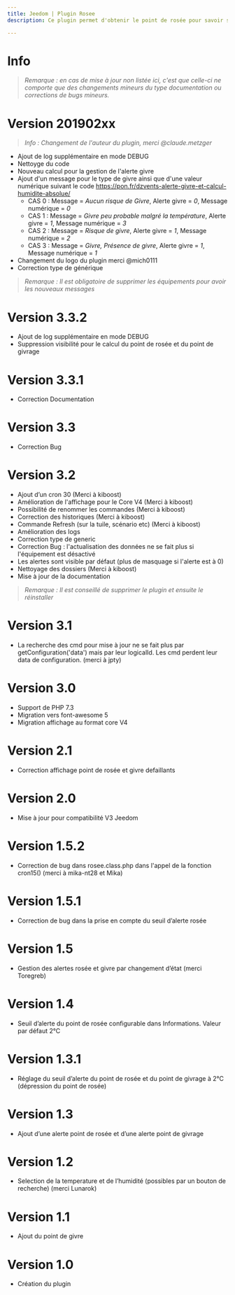 ```yaml
---
title: Jeedom | Plugin Rosee
description: Ce plugin permet d'obtenir le point de rosée pour savoir si l'herbe sera mouillée le matin, ou bien en hiver savoir si il va falloir gratter le pare-brise. Pour fonctionner, on doit indiquer un équipement température et un équipement humidité (extérieures, bien-sûr…)

---
```


# Info
>*Remarque : en cas de mise à jour non listée ici, c'est que celle-ci ne comporte que des changements mineurs du type documentation ou corrections de bugs mineurs.*

# Version 201902xx

>*Info : Changement de l'auteur du plugin, merci @claude.metzger*

- Ajout de log supplémentaire en mode DEBUG
- Nettoyge du code
- Nouveau calcul pour la gestion de l'alerte givre
- Ajout d'un message pour le type de givre ainsi que d'une valeur numérique suivant le code https://pon.fr/dzvents-alerte-givre-et-calcul-humidite-absolue/
    - CAS 0 : Message =  *Aucun risque de Givre*, Alerte givre = *0*, Message numérique = *0*
    - CAS 1 : Message =  *Givre peu probable malgré la température*, Alerte givre = *1*, Message numérique = *3*
    - CAS 2 : Message =  *Risque de givre*, Alerte givre = *1*, Message numérique = *2*
    - CAS 3 : Message =  *Givre, Présence de givre*, Alerte givre = *1*, Message numérique = *1*
- Changement du logo du plugin merci @mich0111
- Correction type de générique

>*Remarque : Il est obligatoire de supprimer les équipements pour avoir les nouveaux messages*

# Version 3.3.2

- Ajout de log supplémentaire en mode DEBUG
- Suppression visibilité pour le calcul du point de rosée et du point de givrage

# Version 3.3.1

- Correction Documentation

# Version 3.3

- Correction Bug

# Version 3.2

- Ajout d’un cron 30 (Merci à kiboost)
- Amélioration de l'affichage pour le Core V4 (Merci à kiboost)
- Possibilité de renommer les commandes (Merci à kiboost)
- Correction des historiques (Merci à kiboost)
- Commande Refresh (sur la tuile, scénario etc) (Merci à kiboost)
- Amélioration des logs
- Correction type de generic
- Correction Bug : l'actualisation des données ne se fait plus si l'équipement est désactivé
- Les alertes sont visible par défaut (plus de masquage si l'alerte est à 0)
- Nettoyage des dossiers (Merci à kiboost)
- Mise à jour de la documentation

>*Remarque : Il est conseillé de supprimer le plugin et ensuite le réinstaller*

# Version 3.1

- La recherche des cmd pour mise à jour ne se fait plus par getConfiguration('data') mais par leur logicalId. Les cmd perdent leur data de configuration. (merci à  jpty)

# Version 3.0

- Support de PHP 7.3
- Migration vers font-awesome 5
- Migration affichage au format core V4

# Version 2.1

- Correction affichage point de rosée et givre defaillants

# Version 2.0

- Mise à jour pour compatibilité V3 Jeedom

# Version 1.5.2

- Correction de bug dans rosee.class.php dans l'appel de la fonction cron15() (merci à mika-nt28 et Mika)

# Version 1.5.1

- Correction de bug dans la prise en compte du seuil d’alerte rosée

# Version 1.5

- Gestion des alertes rosée et givre par changement d’état (merci Toregreb)

# Version 1.4

- Seuil d’alerte du point de rosée configurable dans Informations. Valeur par défaut 2°C

# Version 1.3.1

- Réglage du seuil d’alerte du point de rosée et du point de givrage à 2°C (dépression du point de rosée)

# Version 1.3

- Ajout d’une alerte point de rosée et d’une alerte point de givrage

# Version 1.2

- Selection de la temperature et de l’humidité (possibles par un bouton de recherche) (merci Lunarok)

# Version 1.1

- Ajout du point de givre

# Version 1.0

- Création du plugin